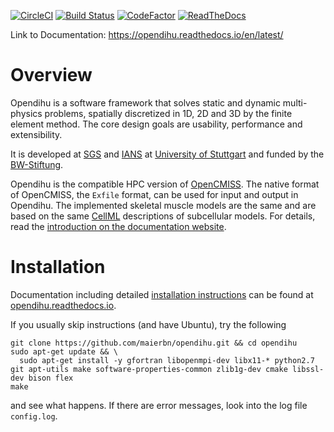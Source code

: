 [![CircleCI](https://circleci.com/gh/maierbn/opendihu/tree/develop.svg?style=svg)](https://circleci.com/gh/maierbn/opendihu/tree/develop)
[![Build Status](https://travis-ci.com/maierbn/opendihu.svg?branch=stable)](https://travis-ci.com/maierbn/opendihu)
[![CodeFactor](https://www.codefactor.io/repository/github/maierbn/opendihu/badge/develop)](https://www.codefactor.io/repository/github/maierbn/opendihu/overview/develop)
[![ReadTheDocs](https://readthedocs.org/projects/opendihu/badge/?version=latest)](https://opendihu.readthedocs.io/en/latest/)

Link to Documentation: https://opendihu.readthedocs.io/en/latest/

# Overview
Opendihu is a software framework that solves static and dynamic multi-physics problems, spatially discretized in 1D, 2D and 3D by the finite element method.
The core design goals are usability, performance and extensibility. 

It is developed at [SGS](https://www.ipvs.uni-stuttgart.de/abteilungen/sgs/index.html?__locale=en) and [IANS](https://www.ians.uni-stuttgart.de/institute/) at [University of Stuttgart](https://www.uni-stuttgart.de/en/index.html)
and funded by the [BW-Stiftung](https://www.bwstiftung.de/).

Opendihu is the compatible HPC version of [OpenCMISS](http://opencmiss.org/). The native format of OpenCMISS, the `Exfile` format, can be used for input and output in Opendihu.
The implemented skeletal muscle models are the same and are based on the same [CellML](https://www.cellml.org/) descriptions of subcellular models. 
For details, read the [introduction on the documentation website](https://opendihu.readthedocs.io/en/latest/introduction.html).

# Installation
Documentation including detailed [installation instructions](https://opendihu.readthedocs.io/en/latest/user/installation.html) can be found at [opendihu.readthedocs.io](https://opendihu.readthedocs.io/en/latest/).

If you usually skip instructions (and have Ubuntu), try the following
```
git clone https://github.com/maierbn/opendihu.git && cd opendihu
sudo apt-get update && \
  sudo apt-get install -y gfortran libopenmpi-dev libx11-* python2.7 git apt-utils make software-properties-common zlib1g-dev cmake libssl-dev bison flex
make
```
and see what happens. If there are error messages, look into the log file `config.log`.
